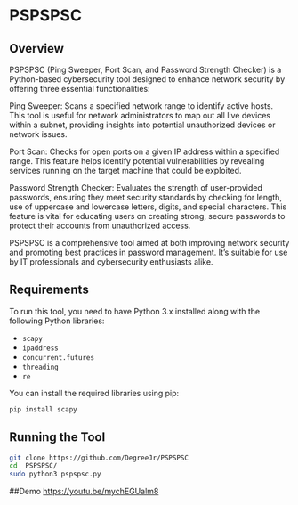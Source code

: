 # PSPSPSC

## Overview
PSPSPSC (Ping Sweeper, Port Scan, and Password Strength Checker) is a Python-based cybersecurity tool designed to enhance network security by offering three essential functionalities:

Ping Sweeper: Scans a specified network range to identify active hosts. This tool is useful for network administrators to map out all live devices within a subnet, providing insights into potential unauthorized devices or network issues.

Port Scan: Checks for open ports on a given IP address within a specified range. This feature helps identify potential vulnerabilities by revealing services running on the target machine that could be exploited.

Password Strength Checker: Evaluates the strength of user-provided passwords, ensuring they meet security standards by checking for length, use of uppercase and lowercase letters, digits, and special characters. This feature is vital for educating users on creating strong, secure passwords to protect their accounts from unauthorized access.

PSPSPSC is a comprehensive tool aimed at both improving network security and promoting best practices in password management. It’s suitable for use by IT professionals and cybersecurity enthusiasts alike.

## Requirements
To run this tool, you need to have Python 3.x installed along with the following Python libraries:
- `scapy`
- `ipaddress`
- `concurrent.futures`
- `threading`
- `re`

You can install the required libraries using pip:
```bash
pip install scapy
```

## Running the Tool
```bash
git clone https://github.com/DegreeJr/PSPSPSC
cd  PSPSPSC/
sudo python3 pspspsc.py
```

##Demo
https://youtu.be/mychEGUalm8

